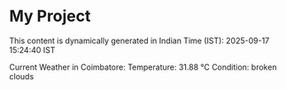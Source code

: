 # My Project

This content is dynamically generated in Indian Time (IST): 2025-09-17 15:24:40 IST


Current Weather in Coimbatore:
Temperature: 31.88 °C
Condition: broken clouds
